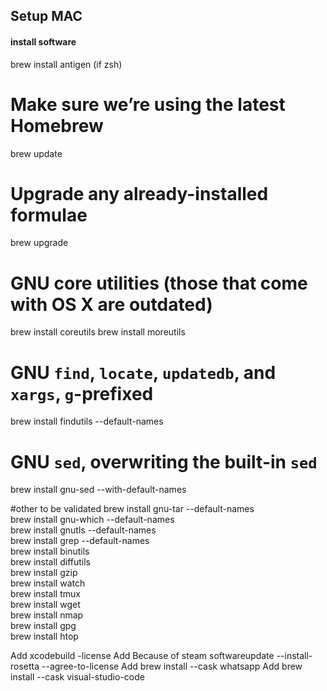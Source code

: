 
## Setup MAC


#### install software
brew install antigen (if zsh)
# Make sure we’re using the latest Homebrew
brew update

# Upgrade any already-installed formulae
brew upgrade


# GNU core utilities (those that come with OS X are outdated)
brew install coreutils
brew install moreutils
# GNU `find`, `locate`, `updatedb`, and `xargs`, `g`-prefixed
brew install findutils --default-names  
# GNU `sed`, overwriting the built-in `sed`
brew install gnu-sed --with-default-names

#other to be validated
brew install gnu-tar --default-names  
brew install gnu-which --default-names  
brew install gnutls --default-names  
brew install grep --default-names  
brew install binutils  
brew install diffutils  
brew install gzip  
brew install watch  
brew install tmux   
brew install wget  
brew install nmap  
brew install gpg  
brew install htop 

Add
 xcodebuild -license
Add
Because of steam
 softwareupdate --install-rosetta --agree-to-license
Add 
brew install --cask whatsapp 
Add
brew install --cask visual-studio-code



